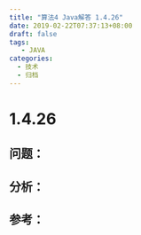 ```yaml
---
title: "算法4 Java解答 1.4.26"
date: 2019-02-22T07:37:13+08:00
draft: false
tags:
   - JAVA
categories:
  - 技术
  - 归档
---
```



# 1.4.26

## 问题：


## 分析：


## 参考：


